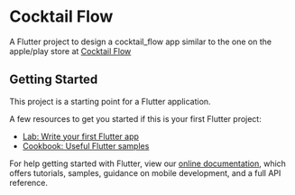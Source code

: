 # Cocktail Flow

A Flutter project to design a cocktail_flow app similar to the one on the apple/play store at [Cocktail Flow](https://apps.apple.com/us/app/cocktail-flow-drink-recipes/id486811622)

## Getting Started

This project is a starting point for a Flutter application.

A few resources to get you started if this is your first Flutter project:

- [Lab: Write your first Flutter app](https://flutter.dev/docs/get-started/codelab)
- [Cookbook: Useful Flutter samples](https://flutter.dev/docs/cookbook)

For help getting started with Flutter, view our
[online documentation](https://flutter.dev/docs), which offers tutorials,
samples, guidance on mobile development, and a full API reference.
